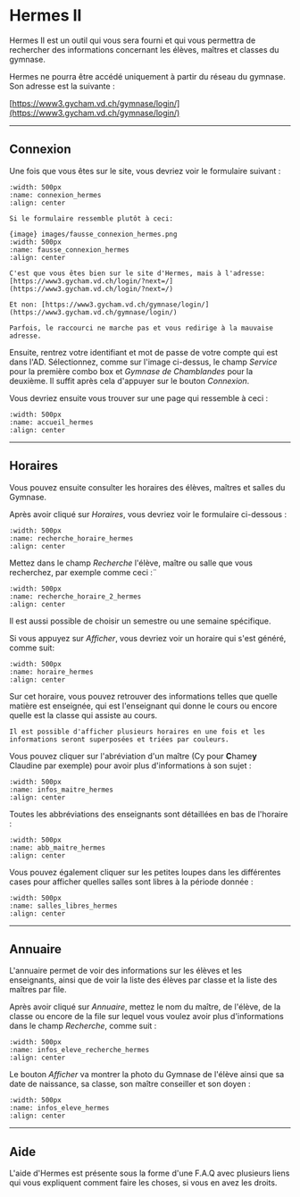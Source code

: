 # Hermes II

Hermes II est un outil qui vous sera fourni et qui vous permettra de rechercher des informations concernant les élèves, maîtres et classes du gymnase.

Hermes ne pourra être accédé uniquement à partir du réseau du gymnase. Son adresse est la suivante : 

[https://www3.gycham.vd.ch/gymnase/login/](https://www3.gycham.vd.ch/gymnase/login/)

---

## Connexion

Une fois que vous êtes sur le site, vous devriez voir le formulaire suivant :

```{image} images/connexion_hermes.png
:width: 500px
:name: connexion_hermes
:align: center
```

```{warning}
Si le formulaire ressemble plutôt à ceci:

{image} images/fausse_connexion_hermes.png
:width: 500px
:name: fausse_connexion_hermes
:align: center

C'est que vous êtes bien sur le site d'Hermes, mais à l'adresse: [https://www3.gycham.vd.ch/login/?next=/](https://www3.gycham.vd.ch/login/?next=/)

Et non: [https://www3.gycham.vd.ch/gymnase/login/](https://www3.gycham.vd.ch/gymnase/login/)

Parfois, le raccourci ne marche pas et vous redirige à la mauvaise adresse.
```

Ensuite, rentrez votre identifiant et mot de passe de votre compte qui est dans l'AD. Sélectionnez, comme sur l'image ci-dessus, le champ *Service* pour la première combo box et *Gymnase de Chamblandes* pour la deuxième. Il suffit après cela d'appuyer sur le bouton *Connexion*.

Vous devriez ensuite vous trouver sur une page qui ressemble à ceci :

```{image} images/accueil_hermes.png
:width: 500px
:name: accueil_hermes
:align: center
```

---

## Horaires

Vous pouvez ensuite consulter les horaires des élèves, maîtres et salles du Gymnase.

Après avoir cliqué sur *Horaires*, vous devriez voir le formulaire ci-dessous :

```{image} images/recherche_horaire_hermes.png
:width: 500px
:name: recherche_horaire_hermes
:align: center
```


Mettez dans le champ *Recherche* l'élève, maître ou salle que vous recherchez, par exemple comme ceci :¨

```{image} images/recherche_horaire_2_hermes.png
:width: 500px
:name: recherche_horaire_2_hermes
:align: center
```

Il est aussi possible de choisir un semestre ou une semaine spécifique.

Si vous appuyez sur *Afficher*, vous devriez voir un horaire qui s'est généré, comme suit:

```{image} images/horaire_hermes.png
:width: 500px
:name: horaire_hermes
:align: center
```


Sur cet horaire, vous pouvez retrouver des informations telles que quelle matière est enseignée, qui est l'enseignant qui donne le cours ou encore quelle est la classe qui assiste au cours.

```{tip}
Il est possible d'afficher plusieurs horaires en une fois et les informations seront superposées et triées par couleurs.
```

Vous pouvez cliquer sur l'abréviation d'un maître (Cy pour **C**hame**y** Claudine par exemple) pour avoir plus d'informations à son sujet :

```{image} images/infos_maitre_hermes.png
:width: 500px
:name: infos_maitre_hermes
:align: center
```

Toutes les abbréviations des enseignants sont détaillées en bas de l'horaire :

```{image} images/abb_maitre_hermes.png
:width: 500px
:name: abb_maitre_hermes
:align: center
```

Vous pouvez également cliquer sur les petites loupes dans les différentes cases pour afficher quelles salles sont libres à la période donnée :

```{image} images/salles_libres_hermes.png
:width: 500px
:name: salles_libres_hermes
:align: center
```

---

## Annuaire

L'annuaire permet de voir des informations sur les élèves et les enseignants, ainsi que de voir la liste des élèves par classe et la liste des maîtres par file.

Après avoir cliqué sur *Annuaire*, mettez le nom du maître, de l'élève, de la classe ou encore de la file sur lequel vous voulez avoir plus d'informations dans le champ *Recherche*, comme suit :

```{image} images/infos_eleve_recherche_hermes.png
:width: 500px
:name: infos_eleve_recherche_hermes
:align: center
```

Le bouton *Afficher* va montrer la photo du Gymnase de l'élève ainsi que sa date de naissance, sa classe, son maître conseiller et son doyen :

```{image} images/infos_eleve_hermes.png
:width: 500px
:name: infos_eleve_hermes
:align: center
```

---

## Aide

L'aide d'Hermes est présente sous la forme d'une F.A.Q avec plusieurs liens qui vous expliquent comment faire les choses, si vous en avez les droits.
